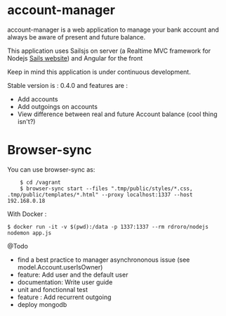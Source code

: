 account-manager
===============

account-manager is a web application to manage your bank account and always be aware of present and future balance.


This application uses Sailsjs on server (a Realtime MVC framework for Nodejs [Sails website](http://sailsjs.org/))
and Angular for the front

Keep in mind this application is under continuous development.

Stable version is : 0.4.0 and features are :
- Add accounts
- Add outgoings on accounts
- View difference between real and future Account balance (cool thing isn't?)

# Browser-sync

You can use browser-sync as:

        $ cd /vagrant
        $ browser-sync start --files ".tmp/public/styles/*.css, .tmp/public/templates/*.html" --proxy localhost:1337 --host 192.168.0.18

With Docker :

    $ docker run -it -v $(pwd):/data -p 1337:1337 --rm rdroro/nodejs nodemon app.js

@Todo 
- find a best practice to manager asynchrononous issue (see model.Account.userIsOwner)
- feature: Add user and the default user
- documentation: Write user guide
- unit and fonctionnal test
- feature : Add recurrent outgoing
- deploy mongodb